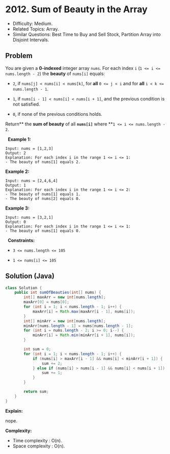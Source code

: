 # 2012. Sum of Beauty in the Array

- Difficulty: Medium.
- Related Topics: Array.
- Similar Questions: Best Time to Buy and Sell Stock, Partition Array into Disjoint Intervals.

## Problem

You are given a **0-indexed** integer array ```nums```. For each index ```i``` (```1 <= i <= nums.length - 2```) the **beauty** of ```nums[i]``` equals:


	
- ```2```, if ```nums[j] < nums[i] < nums[k]```, for **all** ```0 <= j < i``` and for **all** ```i < k <= nums.length - 1```.
	
- ```1```, if ```nums[i - 1] < nums[i] < nums[i + 1]```, and the previous condition is not satisfied.
	
- ```0```, if none of the previous conditions holds.


Return** the **sum of beauty** of all **```nums[i]```** where **```1 <= i <= nums.length - 2```.

 
**Example 1:**

```
Input: nums = [1,2,3]
Output: 2
Explanation: For each index i in the range 1 <= i <= 1:
- The beauty of nums[1] equals 2.
```

**Example 2:**

```
Input: nums = [2,4,6,4]
Output: 1
Explanation: For each index i in the range 1 <= i <= 2:
- The beauty of nums[1] equals 1.
- The beauty of nums[2] equals 0.
```

**Example 3:**

```
Input: nums = [3,2,1]
Output: 0
Explanation: For each index i in the range 1 <= i <= 1:
- The beauty of nums[1] equals 0.
```

 
**Constraints:**


	
- ```3 <= nums.length <= 105```
	
- ```1 <= nums[i] <= 105```



## Solution (Java)

```java
class Solution {
    public int sumOfBeauties(int[] nums) {
        int[] maxArr = new int[nums.length];
        maxArr[0] = nums[0];
        for (int i = 1; i < nums.length - 1; i++) {
            maxArr[i] = Math.max(maxArr[i - 1], nums[i]);
        }
        int[] minArr = new int[nums.length];
        minArr[nums.length - 1] = nums[nums.length - 1];
        for (int i = nums.length - 2; i >= 0; i--) {
            minArr[i] = Math.min(minArr[i + 1], nums[i]);
        }

        int sum = 0;
        for (int i = 1; i < nums.length - 1; i++) {
            if (nums[i] > maxArr[i - 1] && nums[i] < minArr[i + 1]) {
                sum += 2;
            } else if (nums[i] > nums[i - 1] && nums[i] < nums[i + 1]) {
                sum += 1;
            }
        }

        return sum;
    }
}
```

**Explain:**

nope.

**Complexity:**

* Time complexity : O(n).
* Space complexity : O(n).
